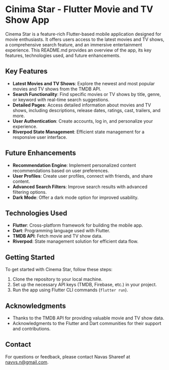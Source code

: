 # Cinima Star - Flutter Movie and TV Show App

Cinema Star is a feature-rich Flutter-based mobile application designed for movie enthusiasts. It offers users access to the latest movies and TV shows, a comprehensive search feature, and an immersive entertainment experience. This README.md provides an overview of the app, its key features, technologies used, and future enhancements.

## Key Features

- **Latest Movies and TV Shows**: Explore the newest and most popular movies and TV shows from the TMDB API.
- **Search Functionality**: Find specific movies or TV shows by title, genre, or keyword with real-time search suggestions.
- **Detailed Pages**: Access detailed information about movies and TV shows, including descriptions, release dates, ratings, cast, trailers, and more.
- **User Authentication**: Create accounts, log in, and personalize your experience.
- **Riverpod State Management**: Efficient state management for a responsive user interface.

## Future Enhancements

- **Recommendation Engine**: Implement personalized content recommendations based on user preferences.
- **User Profiles**: Create user profiles, connect with friends, and share content.
- **Advanced Search Filters**: Improve search results with advanced filtering options.
- **Dark Mode**: Offer a dark mode option for improved usability.

## Technologies Used

- **Flutter**: Cross-platform framework for building the mobile app.
- **Dart**: Programming language used with Flutter.
- **TMDB API**: Fetch movie and TV show data.
- **Riverpod**: State management solution for efficient data flow.

## Getting Started

To get started with Cinema Star, follow these steps:

1. Clone the repository to your local machine.
2. Set up the necessary API keys (TMDB, Firebase, etc.) in your project.
3. Run the app using Flutter CLI commands (`flutter run`).

## Acknowledgments

- Thanks to the TMDB API for providing valuable movie and TV show data.
- Acknowledgments to the Flutter and Dart communities for their support and contributions.

## Contact

For questions or feedback, please contact Navas Shareef at navvs.n@gmail.com.
